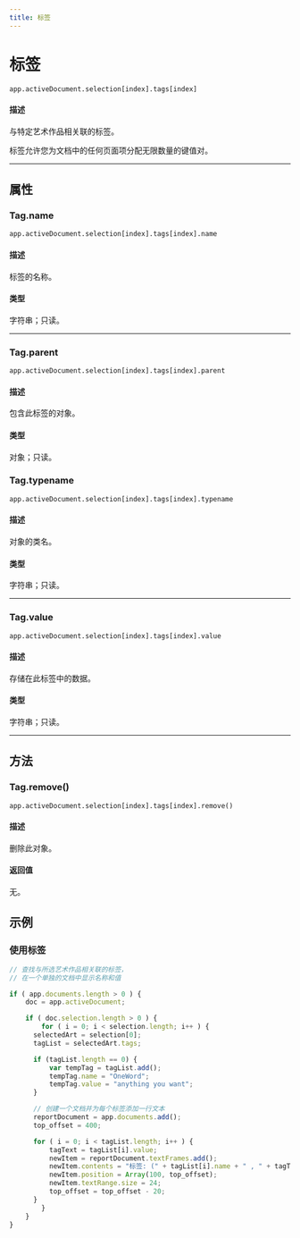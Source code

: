 ```yaml
---
title: 标签
---
```

# 标签

`app.activeDocument.selection[index].tags[index]`

#### 描述

与特定艺术作品相关联的标签。

标签允许您为文档中的任何页面项分配无限数量的键值对。

---

## 属性

### Tag.name

`app.activeDocument.selection[index].tags[index].name`

#### 描述

标签的名称。

#### 类型

字符串；只读。

---

### Tag.parent

`app.activeDocument.selection[index].tags[index].parent`

#### 描述

包含此标签的对象。

#### 类型

对象；只读。

### Tag.typename

`app.activeDocument.selection[index].tags[index].typename`

#### 描述

对象的类名。

#### 类型

字符串；只读。

---

### Tag.value

`app.activeDocument.selection[index].tags[index].value`

#### 描述

存储在此标签中的数据。

#### 类型

字符串；只读。

---

## 方法

### Tag.remove()

`app.activeDocument.selection[index].tags[index].remove()`

#### 描述

删除此对象。

#### 返回值

无。

## 示例

### 使用标签

```javascript
// 查找与所选艺术作品相关联的标签，
// 在一个单独的文档中显示名称和值

if ( app.documents.length > 0 ) {
    doc = app.activeDocument;

    if ( doc.selection.length > 0 ) {
        for ( i = 0; i < selection.length; i++ ) {
      selectedArt = selection[0];
      tagList = selectedArt.tags;

      if (tagList.length == 0) {
          var tempTag = tagList.add();
          tempTag.name = "OneWord";
          tempTag.value = "anything you want";
      }

      // 创建一个文档并为每个标签添加一行文本
      reportDocument = app.documents.add();
      top_offset = 400;

      for ( i = 0; i < tagList.length; i++ ) {
          tagText = tagList[i].value;
          newItem = reportDocument.textFrames.add();
          newItem.contents = "标签: (" + tagList[i].name + " , " + tagText + ")";
          newItem.position = Array(100, top_offset);
          newItem.textRange.size = 24;
          top_offset = top_offset - 20;
      }
        }
    }
}
```
